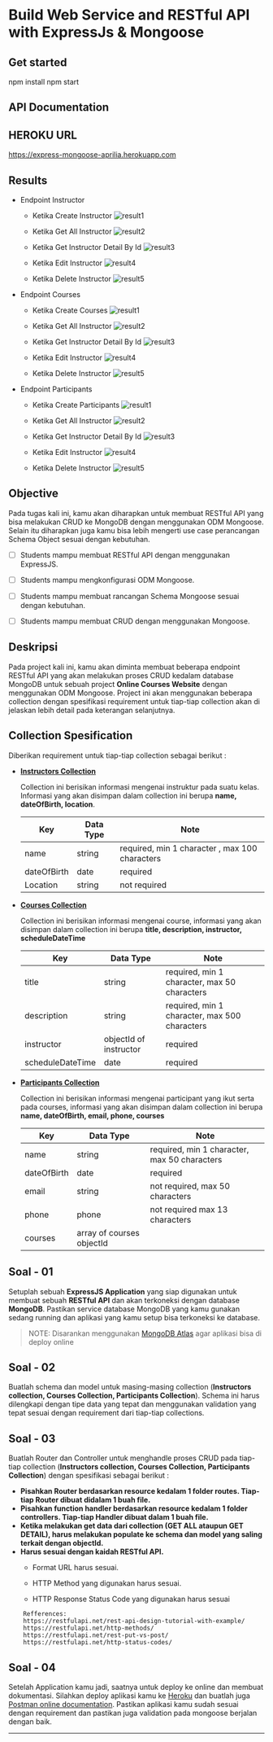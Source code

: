 # **Build Web Service and RESTful API with ExpressJs & Mongoose**

## Get started
npm install
npm start

## API Documentation


## HEROKU URL
https://express-mongoose-aprilia.herokuapp.com

## Results

- Endpoint Instructor

  - Ketika Create Instructor
    ![result1](assets/instructor/post.png)
  
  - Ketika Get All Instructor
    ![result2](assets/instructor/getall.png)
    
  - Ketika Get Instructor Detail By Id
    ![result3](assets/instructor/getbyid.png)
    
  - Ketika Edit Instructor
    ![result4](assets/instructor/patch.png)
    
  - Ketika Delete Instructor
    ![result5](assets/instructor/delete.png)

- Endpoint Courses

  - Ketika Create Courses
    ![result1](assets/courses/post.png)
  
  - Ketika Get All Instructor
    ![result2](assets/courses/getall.png)
    
  - Ketika Get Instructor Detail By Id
    ![result3](assets/courses/getbyid.png)
    
  - Ketika Edit Instructor
    ![result4](assets/courses/patch.png)
    
  - Ketika Delete Instructor
    ![result5](assets/courses/delete.png)

- Endpoint Participants

  - Ketika Create Participants
    ![result1](assets/Participants/post.png)
  
  - Ketika Get All Instructor
    ![result2](assets/Participants/getall.png)
    
  - Ketika Get Instructor Detail By Id
    ![result3](assets/Participants/getbyid.png)
    
  - Ketika Edit Instructor
    ![result4](assets/Participants/patch.png)
    
  - Ketika Delete Instructor
    ![result5](assets/Participants/delete.png)





## Objective

Pada tugas kali ini, kamu akan diharapkan untuk membuat RESTful API yang bisa melakukan CRUD ke MongoDB dengan menggunakan ODM Mongoose. Selain itu diharapkan juga kamu bisa lebih mengerti use case perancangan Schema Object sesuai dengan kebutuhan.

- [ ] Students mampu membuat RESTful API dengan menggunakan ExpressJS.
- [ ] Students mampu mengkonfigurasi ODM Mongoose.
- [ ] Students mampu membuat rancangan Schema Mongoose sesuai dengan kebutuhan.
- [ ] Students mampu membuat CRUD dengan menggunakan Mongoose.



## Deskripsi

Pada project kali ini, kamu akan diminta membuat beberapa endpoint RESTful API yang akan melakukan proses CRUD kedalam database MongoDB untuk sebuah project **Online Courses Website** dengan menggunakan ODM Mongoose. Project ini akan menggunakan beberapa collection dengan spesifikasi requirement untuk tiap-tiap collection akan di jelaskan lebih detail pada keterangan selanjutnya.

## Collection Spesification 

Diberikan requirement untuk tiap-tiap collection sebagai berikut :

- **<u>Instructors Collection</u>**

  Collection ini berisikan informasi mengenai instruktur pada suatu kelas. Informasi yang akan disimpan dalam collection ini berupa **name, dateOfBirth, location**.

  | Key         | Data Type | Note                                           |
  | ----------- | --------- | ---------------------------------------------- |
  | name        | string    | required, min 1 character , max 100 characters |
  | dateOfBirth | date      | required                                       |
  | Location    | string    | not required                                   |

  

- **<u>Courses Collection</u>**

  Collection ini berisikan informasi mengenai course, informasi yang akan disimpan dalam collection ini berupa **title, description, instructor, scheduleDateTime**

  | Key              | Data Type              | Note                                          |
  | ---------------- | ---------------------- | --------------------------------------------- |
  | title            | string                 | required, min 1 character, max 50 characters  |
  | description      | string                 | required, min 1 character, max 500 characters |
  | instructor       | objectId of instructor | required                                      |
  | scheduleDateTime | date                   | required                                      |

  

- **<u>Participants Collection</u>**

  Collection ini berisikan informasi mengenai participant yang ikut serta pada courses, informasi yang akan disimpan dalam collection ini berupa **name, dateOfBirth, email, phone, courses**

  | Key         | Data Type                 | Note                                         |
  | ----------- | ------------------------- | -------------------------------------------- |
  | name        | string                    | required, min 1 character, max 50 characters |
  | dateOfBirth | date                      | required                                     |
  | email       | string                    | not required, max 50 characters              |
  | phone       | phone                     | not required max 13 characters               |
  | courses     | array of courses objectId |                                              |

  

## Soal - 01

Setuplah sebuah **ExpressJS Application** yang siap digunakan untuk membuat sebuah **RESTful API** dan akan terkoneksi dengan database **MongoDB**. Pastikan service database MongoDB yang kamu gunakan sedang running dan aplikasi yang kamu setup bisa terkoneksi ke database.

> NOTE: Disarankan menggunakan [MongoDB Atlas](https://www.mongodb.com/atlas/database) agar aplikasi bisa di deploy online



 ## Soal - 02

Buatlah schema dan model untuk masing-masing collection (**Instructors collection, Courses Collection, Participants Collection**). Schema ini harus dilengkapi dengan tipe data yang tepat dan menggunakan validation yang tepat sesuai dengan requirement dari tiap-tiap collections.

 

 ## Soal - 03

Buatlah Router dan Controller untuk menghandle proses CRUD pada tiap-tiap collection (**Instructors collection, Courses Collection, Participants Collection**) dengan spesifikasi sebagai berikut :

- **Pisahkan Router berdasarkan resource kedalam 1 folder routes. Tiap-tiap Router dibuat didalam 1 buah file.**
- **Pisahkan function handler berdasarkan resource kedalam 1 folder controllers. Tiap-tiap Handler dibuat dalam 1 buah file.**
- **Ketika melakukan get data dari collection (GET ALL ataupun GET DETAIL), harus melakukan populate ke schema dan model yang saling terkait dengan objectId.**
- **Harus sesuai dengan kaidah RESTful API.** 
  - Format URL harus sesuai.

  - HTTP Method yang digunakan harus sesuai.

  - HTTP Response Status Code yang digunakan harus sesuai

``` 
    Refferences:
    https://restfulapi.net/rest-api-design-tutorial-with-example/
    https://restfulapi.net/http-methods/
    https://restfulapi.net/rest-put-vs-post/
    https://restfulapi.net/http-status-codes/
```



## Soal - 04

Setelah Application kamu jadi, saatnya untuk deploy ke online dan membuat dokumentasi. Silahkan deploy aplikasi kamu ke [Heroku](https://www.heroku.com/) dan buatlah juga [Postman online documentation](https://www.postman.com/api-documentation-tool/). Pastikan aplikasi kamu sudah sesuai dengan requirement dan pastikan juga validation pada mongoose berjalan dengan baik.

------


